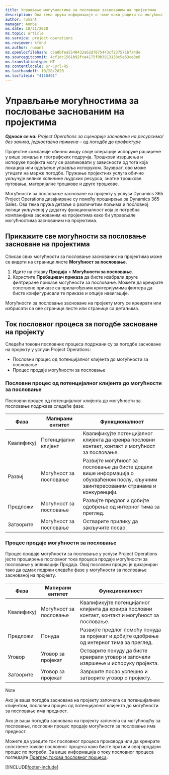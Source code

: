 ```yaml
---
title: Управљање могућностима за пословање заснованим на пројектима
description: Ова тема пружа информације о томе како радити са могућностима које су повезане са пројектима.
author: rumant
manager: Annbe
ms.date: 10/21/2020
ms.topic: article
ms.service: project-operations
ms.reviewer: kfend
ms.author: rumant
ms.openlocfilehash: c5a8bfea5540432a62d7075443cf237571bfa4de
ms.sourcegitcommit: 4cf1dc1561b92fca4175f0b3813133c5e63ce8e6
ms.translationtype: HT
ms.contentlocale: sr-Cyrl-RS
ms.lasthandoff: 10/28/2020
ms.locfileid: "4118491"
---
```

# <a name="manage-project-based-opportunities"></a>Управљање могућностима за пословање заснованим на пројектима

_**Односи се на:** Project Operations за сценарије засноване на ресурсима/без залиха, једноставна примена – од погодбе до профактуре_

Пројектне компаније обично имају своје операције испоруке раширене у више земаља и географских подручја. Трошкови извршења и испоруке пројекта могу се разликовати у зависности од тога која локација или одељење управља испоруком. Заузврат, ово може утицати на марже погодбе. Пружање пројектних услуга обично укључује велике количине људских ресурса, знатне трошкове путовања, материјалне трошкове и друге трошкове.

Могућности за пословање засноване на пројекту у услузи Dynamics 365 Project Operations дизајниране су помоћу проширења за Dynamics 365 Sales. Ова тема пружа детаље о различитим пољима и пословној логици укљученој у додатну функционалност која је потребна компанијама заснованим на пројектима како би управљале могућностима заснованим на пројектима.

## <a name="view-all-project-based-opportunities"></a>Прикажите све могућности за пословање засноване на пројектима

Списак свих могућности за пословање заснованих на пројектима може се видети на страници листе **Могућност за пословање**. 

1. Идите на ставку **Продаја** > **Могућности за пословање**.
2. Користите **Пребацивач приказа** да бисте изабрали друге филтриране приказе могућности за пословање. Можете да креирате сопствене приказе са прилагођеним критеријумима филтера да бисте конфигурисали те приказе и опције навигације.

Могућности за пословање засноване на пројекту могу се креирати или избрисати са ове странице листе или странице са детаљима.

## <a name="business-process-flow-for-project-based-deals"></a>Ток пословног процеса за погодбе засноване на пројекту

Следећи токови пословних процеса подржани су за погодбе засноване на пројекту у услузи Project Operations:

- Пословни процес од потенцијалног клијента до могућности за пословање
- Процес продаје могућности за пословање

### <a name="lead-to-opportunity-business-process"></a>Пословни процес од потенцијалног клијента до могућности за пословање 
Пословни процес од потенцијалног клијента до могућности за пословање подржава следеће фазе:

| Фаза | Мапирани ентитет | Функционалност |
| --- | --- | --- |
| Квалификуј | Потенцијални клијент | Квалификујте потенцијалног клијента да креира пословни контакт, контакт и могућност за пословање. |
| Развиј | Могућност за пословање | Развијте могућност за пословање да бисте додали више информација о обухваћеном послу, кључним заинтересованим странама и конкуренцији. |
| Предложи | Могућност за пословање | Развијте предлог и добијте одобрење од интерног тима за преглед. |
| Затворите | Могућност за пословање | Остварите прилику да закључите посао. |

### <a name="opportunity-sales-process"></a>Процес продаје могућности за пословање
Процес продаје могућности за пословање у услузи Project Operations јесте проширење пословног тока процеса продаје могућности за пословање у апликацији Продаја. Овај пословни процес је дизајниран тако да одмах подржи следеће фазе у могућности за пословање заснованој на пројекту.

| Фаза | Мапирани ентитет | Функционалност |
| --- | --- | --- |
| Квалификуј | Могућност за пословање | Квалификујте потенцијалног клијента да креира пословни контакт, контакт и могућност за пословање. |
| Предложи | Понуда | Развијте предлог помоћу понуда за пројекат и добијте одобрење од интерног тима за преглед. |
| Уговор | Уговор за пројекат | Остварите понуду да бисте креирали уговор и започели извршење и испоруку пројекта. |
| Затворите | Уговор за пројекат | Завршите посао успешно и затворите уговор о пројекту. |

> [!NOTE]
> Ако је ваша погодба заснована на пројекту започела са потенцијалним клијентом, пословни процес од потенцијалног клијента до могућности за пословање има предност.
>
> Ако је ваша погодба заснована на пројекту започела са могућношћу за пословање, пословни процес продаје могућности за пословање има предност.

Можете да уредите ток пословног процеса производа или да креирате сопствене токове пословног процеса како бисте пратили свој продајни процес по потреби. За више информација о току пословног процеса погледајте [Преглед токова пословног процеса](https://docs.microsoft.com/dynamics365/customerengagement/on-premises/customize/business-process-flows-overview).


[!INCLUDE[footer-include](../includes/footer-banner.md)]